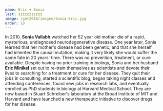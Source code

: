 ```yaml
---
name: Eric + Sonia
last: zzzzzzzzzzz
image: /get2016/images/Sonia-Eric.jpg
order: 19
---
```


In 2010, **Sonia Vallabh** watched her 52 year old mother die of a rapid, mysterious, undiagnosed neurodegenerative disease. One year later, Sonia learned that her mother's disease had been genetic, and that she herself had inherited the causal mutation, making it very likely she would suffer the same fate in 20 years' time. There was no prevention, treatment, or cure available. Despite having no prior training in biology, Sonia and her husband **Eric Minikel** set out to re-train themselves as scientists and devote their lives to searching for a treatment or cure for her disease. They quit their jobs in consulting, started a scientific blog, began taking night classes and attending conferences, found new jobs in research labs, and eventually enrolled as PhD students in biology at Harvard Medical School. They are now based in Stuart Schreiber's laboratory at the Broad Institute of MIT and Harvard and have launched a new therapeutic initiative to discover drugs for her disease.
